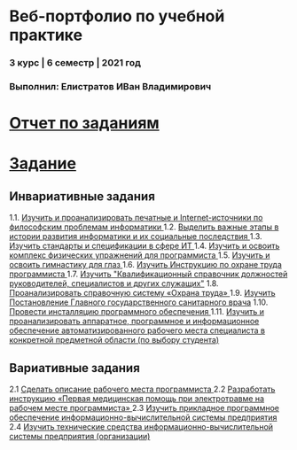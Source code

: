 # Веб-портфолио по учебной практике
### 3 курс | 6 семестр | 2021 год
### Выполнил: Елистратов ИВан Владимирович
 
# [Отчет по заданиям](https://github.com/Tigelt/Practica/blob/main/%D0%95%D0%BB%D0%B8%D1%81%D1%82%D1%80%D0%B0%D1%82%D0%BE%D0%B2%D0%98%D0%B2%D0%B0%D0%BD2%D0%B3%D1%83%D1%80%D0%BF%D0%BF%D0%B0(%D0%BE%D1%82%D1%87%D0%B5%D1%82_3%D0%BA%D1%83%D1%80%D1%81).docx%20(1).pdf)
# [Задание](https://github.com/Tigelt/Practica/blob/main/%D0%95%D0%BB%D0%B8%D1%81%D1%82%D1%80%D0%B0%D1%82%D0%BE%D0%B2%D0%98%D0%B2%D0%B0%D0%BD2%D0%93%D1%80%D1%83%D0%BF%D0%BF%D0%B0(%D0%B7%D0%B0%D0%B4%D0%B0%D0%BD%D0%B8%D0%B5_3%D0%BA%D1%83%D1%80%D1%81).docx%20(1).pdf)

## Инвариативные задания

1.1. [Изучить и проанализировать печатные и Internet-источники по философским проблемам информатики ](https://github.com/Tigelt/Practica/blob/main/ISR/%D0%95%D0%BB%D0%B8%D1%81%D1%82%D1%80%D0%B0%D1%82%D0%BE%D0%B22%D0%B3%D1%80%D1%83%D0%BF%D0%BF%D0%B0(%D0%98%D0%A1%D0%A01.1).pdf)  
1.2. [Выделить важные этапы в истории развития информатики и их социальные последствия ](https://github.com/Tigelt/Practica/blob/main/ISR/%D0%95%D0%BB%D0%B8%D1%81%D1%82%D1%80%D0%B0%D1%82%D0%BE%D0%B22%D0%B3%D1%80%D1%83%D0%BF%D0%BF%D0%B0(%D0%98%D0%A1%D0%A01.2).pdf)  
1.3. [Изучить стандарты и спецификации в сфере ИТ ](https://github.com/Tigelt/Practica/blob/main/ISR/%D0%95%D0%BB%D0%B8%D1%81%D1%82%D1%80%D0%B0%D1%82%D0%BE%D0%B22%D0%B3%D1%80%D1%83%D0%BF%D0%BF%D0%B0(%D0%98%D0%A1%D0%A01.3).pdf)  
1.4. [Изучить и освоить комплекс физических упражнений для программиста ](https://github.com/Tigelt/Practica/blob/main/ISR/%D0%95%D0%BB%D0%B8%D1%81%D1%82%D1%80%D0%B0%D1%82%D0%BE%D0%B22%D0%B3%D1%80%D1%83%D0%BF%D0%BF%D0%B0(%D0%98%D0%A1%D0%A01.4).pdf)  
1.5. [Изучить и освоить гимнастику для глаз ](https://github.com/Tigelt/Practica/blob/main/ISR/%D0%95%D0%BB%D0%B8%D1%81%D1%82%D1%80%D0%B0%D1%82%D0%BE%D0%B22%D0%B3%D1%80%D1%83%D0%BF%D0%BF%D0%B0(%D0%98%D0%A1%D0%A01.5).pdf)  
1.6. [Изучить Инструкцию по охране труда программиста ](https://github.com/Tigelt/Practica/blob/main/ISR/%D0%95%D0%BB%D0%B8%D1%81%D1%82%D1%80%D0%B0%D1%82%D0%BE%D0%B22%D0%B3%D1%80%D1%83%D0%BF%D0%BF%D0%B0(%D0%98%D0%A1%D0%A01.6).pdf)  
1.7. [Изучить "Квалификационный справочник должностей руководителей, специалистов и других служащих"](https://github.com/Tigelt/Practica/blob/main/ISR/%D0%95%D0%BB%D0%B8%D1%81%D1%82%D1%80%D0%B0%D1%82%D0%BE%D0%B22%D0%B3%D1%80%D1%83%D0%BF%D0%BF%D0%B0(%D0%98%D0%A1%D0%A01.7).pdf)  
1.8. [Проанализировать справочную систему «Охрана труда» ](https://github.com/Tigelt/Practica/blob/main/ISR/%D0%95%D0%BB%D0%B8%D1%81%D1%82%D1%80%D0%B0%D1%82%D0%BE%D0%B22%D0%B3%D1%80%D1%83%D0%BF%D0%BF%D0%B0(%D0%98%D0%A1%D0%A01.8)%20(1).pdf)  
1.9. [Изучить Постановление Главного государственного санитарного врача](https://github.com/Tigelt/Practica/blob/main/ISR/%D0%95%D0%BB%D0%B8%D1%81%D1%82%D1%80%D0%B0%D1%82%D0%BE%D0%B22%D0%B3%D1%80%D1%83%D0%BF%D0%BF%D0%B0(%D0%98%D0%A1%D0%A01.9).pdf)  
1.10. [Провести инсталляцию программного обеспечения ](https://github.com/Tigelt/Practica/blob/main/ISR/%D0%95%D0%BB%D0%B8%D1%81%D1%82%D1%80%D0%B0%D1%82%D0%BE%D0%B22%D0%B3%D1%80%D1%83%D0%BF%D0%BF%D0%B0(%D0%98%D0%A1%D0%A01.10).pdf)  
1.11. [Изучить и проанализировать аппаратное, программное и информационное обеспечение автоматизированного рабочего места специалиста в конкретной предметной области (по выбору студента) ](https://github.com/Tigelt/Practica/blob/main/ISR/%D0%95%D0%BB%D0%B8%D1%81%D1%82%D1%80%D0%B0%D1%82%D0%BE%D0%B22%D0%B3%D1%80%D1%83%D0%BF%D0%BF%D0%B0(%D0%98%D0%A1%D0%A01.11).pdf)  


## Вариативные задания
2.1 [Сделать описание рабочего места программиста ](https://github.com/Tigelt/Practica/blob/main/VSR/%D0%95%D0%BB%D0%B8%D1%81%D1%82%D1%80%D0%B0%D1%82%D0%BE%D0%B22%D0%B3%D1%80%D1%83%D0%BF%D0%BF%D0%B0(%D0%92%D0%A1%D0%A02.1).pdf)  
2.2 [Разработать инструкцию «Первая медицинская помощь при электротравме на рабочем месте программиста» ](https://github.com/Tigelt/Practica/blob/main/VSR/%D0%95%D0%BB%D0%B8%D1%81%D1%82%D1%80%D0%B0%D1%82%D0%BE%D0%B22%D0%B3%D1%80%D1%83%D0%BF%D0%BF(%D0%92%D0%A1%D0%A02.2).pdf)  
2.3 [Изучить прикладное программное обеспечение информационно-вычислительной системы предприятия ](https://github.com/Tigelt/Practica/blob/main/VSR/%D0%95%D0%BB%D0%B8%D1%81%D1%82%D1%80%D0%B0%D1%82%D0%BE%D0%B22%D0%B3%D1%80%D1%83%D0%BF%D0%BF%D0%B0(%D0%92%D0%A1%D0%A02.3).pdf)  
2.4 [Изучить технические средства информационно-вычислительной системы предприятия (организации)](https://github.com/Tigelt/Practica/blob/main/VSR/%D0%95%D0%BB%D0%B8%D1%81%D1%82%D1%80%D0%B0%D1%82%D0%BE%D0%B22%D0%B3%D1%80%D1%83%D0%BF%D0%BF%D0%B0(%D0%92%D0%A1%D0%A02.4).pdf)

